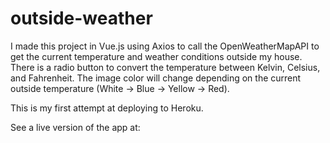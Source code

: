 # outside-weather

I made this project in Vue.js using Axios to call the OpenWeatherMapAPI to get the current temperature and weather conditions outside my house. There is a radio button to convert the temperature between Kelvin, Celsius, and Fahrenheit. The image color will change depending on the current outside temperature (White -> Blue -> Yellow -> Red).

This is my first attempt at deploying to Heroku.

See a live version of the app at: 